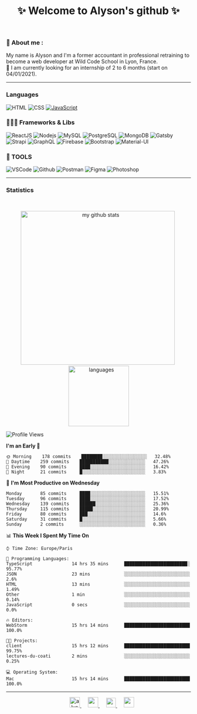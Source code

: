 <h1 align="center">
 ✨ Welcome to Alyson's github ✨
</h1>

<br/>

### 📖 About me :

My name is Alyson and I'm a former accountant in professional retraining to become a web developer at Wild Code School in Lyon, France. <br/>
🎯  I am currently looking for an internship of 2 to 6 months (start on 04/01/2021).

---

### Languages

![HTML](https://img.shields.io/badge/-HTML5-fff?&logo=HTML5)
![CSS](https://img.shields.io/badge/-CSS-fff?&logo=CSS3&logoColor=1572B6)
[![JavaScript](https://img.shields.io/badge/-JavaScript-fff?&logo=JavaScript&logoColor=ddc508)](https://github.com/alyson-b69?tab=repositories&q=&type=&language=javascript)



### 👩🏻‍💻 Frameworks & Libs

![ReactJS](https://img.shields.io/badge/-ReactJS-fff?&logo=React)
![Nodejs](https://img.shields.io/badge/-NodeJs-fff?&logo=node.js)
![MySQL](https://img.shields.io/badge/-MySQL-fff?&logo=MySQL)
![PostgreSQL](https://img.shields.io/badge/-PostgreSQL-fff?&logo=PostgreSQL&logoColor=336791)
![MongoDB](https://img.shields.io/badge/-MongoDB-fff?&logo=MongoDB)
![Gatsby](https://img.shields.io/badge/-Gatsby-fff?&logo=Gatsby&logoColor=8A2BE2)
![Strapi](https://img.shields.io/badge/-Strapi-fff?&logo=Strapi)
![GraphQL](https://img.shields.io/badge/-GraphQL-fff?&logo=GraphQL&logoColor=E10098)
![Firebase](https://img.shields.io/badge/-Firebase-fff?&logo=Firebase)
![Bootstrap](https://img.shields.io/badge/-Bootstrap-fff?&logo=Bootstrap&logoColor=563D7C)
![Material-UI](https://img.shields.io/badge/-MaterialUI-fff?&logo=Material-UI&logoColor=0081CB)

### 🔧 TOOLS

![VSCode](https://img.shields.io/badge/-VSCode-fff?&logo=Visual-studio-code&logoColor=007ACC)
![Github](https://img.shields.io/badge/-Github-fff?&logo=Github&logoColor=181717)
![Postman](https://img.shields.io/badge/-Postman-fff?&logo=Postman)
![Figma](https://img.shields.io/badge/-Figma-fff?&logo=Figma)
![Photoshop](https://img.shields.io/badge/-Photoshop-fff?&logo=Adobe-Photoshop&logoColor=31A8FF)

---

### Statistics

<br>

<p align="center">
<img src="https://github-readme-stats.vercel.app/api?username=alyson-b69&show_icons=true&theme=buefy" alt="my github stats" width="420"/>&nbsp;<img src="https://github-readme-stats.vercel.app/api/top-langs/?username=alyson-b69&layout=compact&theme=buefy" alt="languages" height="165">
</p>

<!--START_SECTION:waka-->
![Profile Views](http://img.shields.io/badge/Profile%20Views-5-blue)

**I'm an Early 🐤** 

```text
🌞 Morning    178 commits    ████████░░░░░░░░░░░░░░░░░   32.48% 
🌆 Daytime    259 commits    ███████████░░░░░░░░░░░░░░   47.26% 
🌃 Evening    90 commits     ████░░░░░░░░░░░░░░░░░░░░░   16.42% 
🌙 Night      21 commits     █░░░░░░░░░░░░░░░░░░░░░░░░   3.83%

```
📅 **I'm Most Productive on Wednesday** 

```text
Monday       85 commits     ████░░░░░░░░░░░░░░░░░░░░░   15.51% 
Tuesday      96 commits     ████░░░░░░░░░░░░░░░░░░░░░   17.52% 
Wednesday    139 commits    ██████░░░░░░░░░░░░░░░░░░░   25.36% 
Thursday     115 commits    █████░░░░░░░░░░░░░░░░░░░░   20.99% 
Friday       80 commits     ███░░░░░░░░░░░░░░░░░░░░░░   14.6% 
Saturday     31 commits     █░░░░░░░░░░░░░░░░░░░░░░░░   5.66% 
Sunday       2 commits      ░░░░░░░░░░░░░░░░░░░░░░░░░   0.36%

```


📊 **This Week I Spent My Time On** 

```text
⌚︎ Time Zone: Europe/Paris

💬 Programming Languages: 
TypeScript               14 hrs 35 mins      ████████████████████████░   95.77% 
JSON                     23 mins             ░░░░░░░░░░░░░░░░░░░░░░░░░   2.6% 
HTML                     13 mins             ░░░░░░░░░░░░░░░░░░░░░░░░░   1.49% 
Other                    1 min               ░░░░░░░░░░░░░░░░░░░░░░░░░   0.14% 
JavaScript               0 secs              ░░░░░░░░░░░░░░░░░░░░░░░░░   0.0%

🔥 Editors: 
WebStorm                 15 hrs 14 mins      █████████████████████████   100.0%

🐱‍💻 Projects: 
client                   15 hrs 12 mins      █████████████████████████   99.75% 
lectures-du-coati        2 mins              ░░░░░░░░░░░░░░░░░░░░░░░░░   0.25%

💻 Operating System: 
Mac                      15 hrs 14 mins      █████████████████████████   100.0%

```


<!--END_SECTION:waka-->

---

<p align="center">
  &emsp;
 <a href= "https://codesandbox.io/u/alyson-b69" rel="nofollow" target="_blank">
  <img src="https://api.iconify.design/logos-codesandbox.svg" alt="alyson codesandbox" height="28px" width="28px" />
 </a> 
   &emsp;
  <a href="https://alyson-b.netlify.app" rel="nofollow" target="_blank">
    <img src="https://img.icons8.com/material/256/000000/globe--v1.png" width="28px"/>
  </a>
   &emsp;
  <a href="https://linkedin.com/in/alyson-bernabeu-08249a172" rel="nofollow" target="_blank" >
    <img src="https://img.icons8.com/ios-filled/256/000000/linkedin.svg" width="26px"/>
  </a>
  &emsp;
  <a href= "https://instagram.com/alyson.b69" rel="nofollow" target="_blank">
    <img src="https://img.icons8.com/ios-glyphs/256/000000/instagram-new.svg" width="28px"/>
  </a>
</p>
